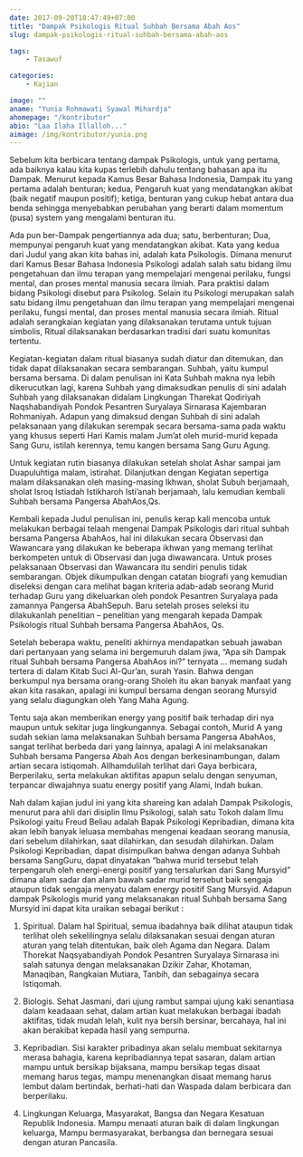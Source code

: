 ```yaml
---
date: 2017-09-20T18:47:49+07:00
title: "Dampak Psikologis Ritual Suhbah Bersama Abah Aos"
slug: dampak-psikologis-ritual-suhbah-bersama-abah-aos

tags:
    - Tasawuf

categories:
    - Kajian

image: ""
aname: "Yunia Rohmawati Syawal Mihardja"
ahomepage: "/kontributor"
abio: "Laa Ilaha Illalloh..."
aimage: /img/kontributor/yunia.png
---
```


Sebelum kita berbicara tentang dampak Psikologis, untuk yang pertama, ada baiknya kalau  kita kupas terlebih dahulu tentang bahasan apa itu Dampak. Menurut kepada Kamus Besar Bahasa Indonesia, Dampak itu yang pertama adalah benturan; kedua, Pengaruh kuat yang mendatangkan akibat (baik negatif maupun positif); ketiga, benturan yang cukup hebat antara dua benda sehingga menyebabkan perubahan yang berarti dalam momentum (pusa) system yang mengalami benturan itu. 

Ada pun ber-Dampak pengertiannya ada dua; satu, berbenturan; Dua, mempunyai pengaruh kuat yang mendatangkan akibat. Kata yang kedua dari Judul yang akan kita bahas ini, adalah kata Psikologis. Dimana menurut dari Kamus Besar Bahasa Indonesia Psikologi adalah salah satu bidang ilmu pengetahuan dan ilmu terapan yang mempelajari mengenai perilaku, fungsi mental, dan proses mental manusia secara ilmiah. Para praktisi dalam bidang Psikologi disebut para Psikolog. Selain itu Psikologi merupakan salah satu bidang ilmu pengetahuan dan ilmu terapan yang mempelajari mengenai perilaku, fungsi mental, dan proses mental manusia secara ilmiah. Ritual adalah serangkaian kegiatan yang dilaksanakan terutama untuk tujuan simbolis, Ritual dilaksanakan berdasarkan tradisi dari suatu komunitas tertentu. 

Kegiatan-kegiatan dalam ritual biasanya sudah diatur dan ditemukan, dan tidak dapat dilaksanakan secara sembarangan. Suhbah, yaitu kumpul bersama bersama. Di dalam penulisan ini Kata Suhbah makna nya lebih dikerucutkan lagi, karena Suhbah yang dimaksudkan penulis di sini adalah Suhbah yang dilaksanakan didalam Lingkungan Tharekat Qodiriyah Naqshabandiyah Pondok Pesantren Suryalaya Sirnarasa Kajembaran Rohmaniyah. Adapun yang dimaksud dengan Suhbah di sini adalah pelaksanaan yang dilakukan serempak secara bersama-sama pada waktu yang khusus seperti Hari Kamis malam Jum’at oleh murid-murid kepada Sang Guru, istilah kerennya, temu kangen bersama Sang Guru Agung. 

Untuk kegiatan rutin biasanya dilakukan setelah sholat Ashar sampai jam Duapuluhtiga malam, istirahat. Dilanjutkan dengan Kegiatan sepertiga malam dilaksanakan oleh masing-masing Ikhwan, sholat Subuh berjamaah, sholat Isroq Istiadah Istikharoh Isti’anah berjamaah, lalu kemudian kembali Suhbah bersama Pangersa AbahAos,Qs. 

Kembali kepada Judul penulisan ini, penulis kerap kali mencoba untuk melakukan berbagai telaah mengenai Dampak Psikologis dari ritual suhbah bersama Pangersa AbahAos, hal ini dilakukan secara Observasi dan Wawancara yang dilakukan ke beberapa ikhwan yang memang terlihat berkompeten untuk di Observasi dan juga diwawancara. Untuk proses pelaksanaan Observasi dan Wawancara itu sendiri penulis tidak sembarangan. Objek dikumpulkan dengan catatan biografi yang kemudian diseleksi dengan cara melihat bagan kriteria adab-adab seorang Murid terhadap Guru yang dikeluarkan oleh pondok Pesantren Suryalaya pada zamannya Pangersa AbahSepuh. Baru setelah proses seleksi itu dilakukanlah penelitian – penelitian yang mengarah kepada Dampak Psikologis ritual Suhbah bersama Pangersa AbahAos, Qs. 

Setelah beberapa waktu, peneliti akhirnya mendapatkan sebuah jawaban dari pertanyaan yang selama ini bergemuruh dalam jiwa, “Apa sih Dampak ritual Suhbah bersama Pangersa AbahAos ini?” ternyata … memang sudah tertera di dalam Kitab Suci Al-Qur’an, surah Yasin. Bahwa dengan berkumpul nya bersama orang-orang Sholeh itu akan banyak manfaat yang akan kita rasakan, apalagi ini kumpul bersama dengan seorang Mursyid yang selalu diagungkan oleh Yang Maha Agung. 

Tentu saja akan memberikan energy yang positif baik terhadap diri nya maupun untuk sekitar juga lingkungannya. Sebagai contoh, Murid A yang sudah sekian lama melaksanakan Suhbah bersama Pangersa AbahAos, sangat terlihat berbeda dari yang lainnya, apalagi A ini melaksanakan Suhbah bersama Pangersa Abah Aos dengan berkesinambungan, dalam artian secara istiqomah. Allhamdulilah terlihat dari Gaya berbicara, Berperilaku, serta melakukan aktifitas apapun selalu dengan senyuman, terpancar diwajahnya suatu energy positif yang Alami, Indah bukan. 

Nah dalam kajian judul ini yang kita shareing kan adalah Dampak Psikologis, menurut para ahli dari disiplin Ilmu Psikologi, salah satu Tokoh dalam Ilmu Psikologi yaitu Freud Beliau adalah Bapak Psikologi Kepribadian, dimana kita akan lebih banyak leluasa membahas mengenai keadaan seorang manusia, dari sebelum dilahirkan, saat dilahirkan, dan sesudah dilahirkan. Dalam Psikologi Kepribadian, dapat disimpulkan bahwa dengan adanya Suhbah bersama SangGuru, dapat dinyatakan “bahwa murid tersebut telah terpengaruh oleh energi-energi positif yang tersalurkan dari Sang Mursyid” dimana alam sadar dan alam bawah sadar murid tersebut baik sengaja ataupun tidak sengaja menyatu dalam energy positif Sang Mursyid. Adapun dampak Psikologis murid yang melaksanakan ritual Suhbah bersama Sang Mursyid ini dapat kita uraikan sebagai berikut : 
 

1. Spiritual. Dalam hal Spiritual, semua ibadahnya baik dilihat ataupun tidak terlihat oleh sekelilingnya selalu dilaksanakan sesuai dengan aturan aturan yang telah ditentukan, baik oleh Agama dan Negara. Dalam Thorekat Naqsyabandiyah Pondok Pesantren Suryalaya Sirnarasa ini salah satunya dengan melaksanakan Dzikir Zahar, Khotaman, Manaqiban, Rangkaian Mutiara, Tanbih, dan sebagainya secara Istiqomah.   

2. Biologis. Sehat Jasmani, dari ujung rambut sampai ujung kaki senantiasa dalam keadaaan sehat, dalam artian kuat melakukan berbagai ibadah aktifitas, tidak mudah lelah, kulit nya bersih bersinar, bercahaya, hal ini akan berakibat kepada hasil yang sempurna.

3. Kepribadian. Sisi karakter pribadinya akan selalu membuat sekitarnya merasa bahagia, karena kepribadiannya tepat sasaran, dalam artian mampu untuk bersikap bijaksana, mampu bersikap tegas disaat memang harus tegas, mampu menenangkan disaat memang harus lembut dalam bertindak, berhati-hati dan Waspada dalam berbicara dan berperilaku.

4. Lingkungan Keluarga, Masyarakat, Bangsa dan Negara Kesatuan Republik Indonesia. Mampu menaati aturan baik di dalam lingkungan keluarga, Mampu bermasyarakat, berbangsa dan bernegara sesuai dengan aturan Pancasila.
